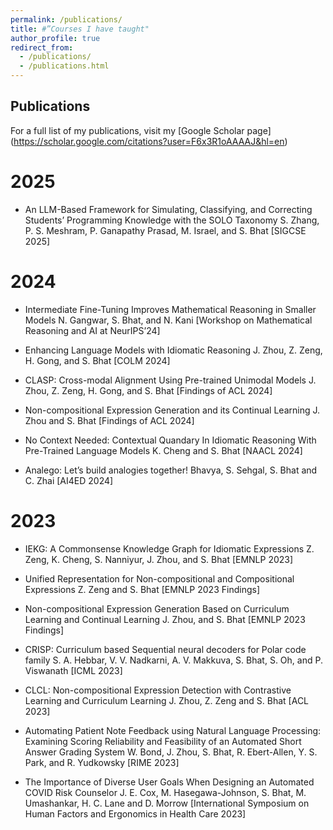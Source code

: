 ```yaml
---
permalink: /publications/
title: #”Courses I have taught"
author_profile: true
redirect_from: 
  - /publications/
  - /publications.html
---
```


## Publications

For a full list of my publications, visit my [Google Scholar page] (https://scholar.google.com/citations?user=F6x3R1oAAAAJ&hl=en)

# 2025

- An LLM-Based Framework for Simulating, Classifying, and Correcting Students’ Programming Knowledge with the SOLO Taxonomy
  S. Zhang, P. S. Meshram, P. Ganapathy Prasad, M. Israel, and S. Bhat
  [SIGCSE 2025]

# 2024

- Intermediate Fine-Tuning Improves Mathematical Reasoning in Smaller Models
N. Gangwar, S. Bhat, and N. Kani
[Workshop on Mathematical Reasoning and AI at NeurIPS’24]

- Enhancing Language Models with Idiomatic Reasoning
J. Zhou, Z. Zeng, H. Gong, and S. Bhat
[COLM 2024]

- CLASP: Cross-modal Alignment Using Pre-trained Unimodal Models
J. Zhou, Z. Zeng, H. Gong, and S. Bhat
[Findings of ACL 2024]

- Non-compositional Expression Generation and its Continual Learning
J. Zhou and S. Bhat
[Findings of ACL 2024]

- No Context Needed: Contextual Quandary In Idiomatic Reasoning With Pre-Trained Language Models
K. Cheng and S. Bhat
[NAACL 2024]

- Analego: Let’s build analogies together!
Bhavya, S. Sehgal, S. Bhat and C. Zhai
[AI4ED 2024]

# 2023

- IEKG: A Commonsense Knowledge Graph for Idiomatic Expressions
Z. Zeng, K. Cheng, S. Nanniyur, J. Zhou, and S. Bhat
[EMNLP 2023]

- Unified Representation for Non-compositional and Compositional Expressions
Z. Zeng and  S. Bhat
[EMNLP 2023 Findings]

- Non-compositional Expression Generation Based on Curriculum Learning and Continual Learning
J. Zhou, and  S. Bhat
[EMNLP 2023 Findings]

- CRISP: Curriculum based Sequential neural decoders for Polar code family
S. A. Hebbar, V. V. Nadkarni, A. V. Makkuva, S. Bhat, S. Oh, and  P. Viswanath
[ICML 2023]

- CLCL: Non-compositional Expression Detection with Contrastive Learning and Curriculum Learning
J. Zhou, Z. Zeng and S. Bhat
[ACL 2023]

- Automating Patient Note Feedback using Natural Language Processing: Examining Scoring Reliability and Feasibility of an Automated Short Answer Grading System
W. Bond, J. Zhou, S. Bhat, R. Ebert-Allen, Y. S. Park, and R. Yudkowsky
[RIME 2023]

- The Importance of Diverse User Goals When Designing an Automated COVID Risk Counselor
J. E. Cox, M. Hasegawa-Johnson, S. Bhat, M. Umashankar, H. C. Lane and D. Morrow
[International Symposium on Human Factors and Ergonomics in Health Care 2023]
